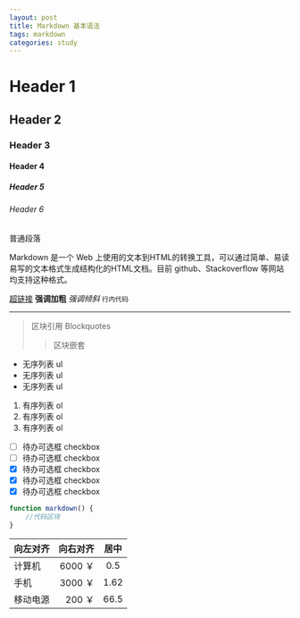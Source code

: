 ```yaml
---
layout: post
title: Markdown 基本语法
tags: markdown
categories: study
---
```


# Header 1
## Header 2
### Header 3
#### Header 4
##### Header 5
######  Header 6

普通段落

Markdown 是一个 Web 上使用的文本到HTML的转换工具，可以通过简单、易读易写的文本格式生成结构化的HTML文档。目前 github、Stackoverflow 等网站均支持这种格式。

[超链接](http://jeanys.github.io/ "link")
**强调加粗**
*强调倾斜*
`行内代码`

--------------------------------------

> 区块引用 Blockquotes
> > 区块嵌套

+ 无序列表 ul
+ 无序列表 ul
+ 无序列表 ul

1. 有序列表 ol
2. 有序列表 ol
3. 有序列表 ol

- [ ] 待办可选框 checkbox
- [ ] 待办可选框 checkbox
- [x] 待办可选框 checkbox
- [x] 待办可选框 checkbox
- [x] 待办可选框 checkbox

```javascript
function markdown() {
    //代码区块
}
```

| 向左对齐  | 向右对齐 | 居中 |
| :-------- | --------:| :--: |
| 计算机    |  6000 ￥ | 0.5  |
| 手机      |  3000 ￥ | 1.62 |
| 移动电源  |   200 ￥ | 66.5 |
